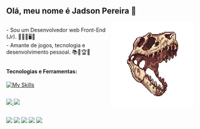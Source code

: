 ## Olá, meu nome é <strong>Jadson Pereira</strong> 🔋
<div><img align="right" src=https://github.com/JadsonPS/JadsonPS/blob/main/skull%20rex.png?raw=true"></div>

##
<div>
    <p> - Sou um Desenvolvedor web Front-End (Jr). 👨🏻‍💻🖥️📱 <br>
        - Amante de jogos, tecnologia e desenvolvimento pessoal. 📚🥇🏆🚀    </p>
    
</div>





##
<!---------------------------------------------------------------------
    https://skillicons.dev/
---------------------------------------------------------------------->
#### Tecnologias e Ferramentas:

[![My Skills](https://skillicons.dev/icons?i=html,css,js,vscode,figma,python,github,git,arduino)](https://skillicons.dev)


##
 <!---------------------------------------------------------------
  Link dos stats https://github.com/anuraghazra/github-readme-stats
  ---------------------------------------------------------------->  
<!--<div style="display: inline_block">
  ![Anurag's GitHub stats](https://github-readme-stats.vercel.app/api?username=JadsonPS&show_icons=true)
  [![Top Langs](https://github-readme-stats.vercel.app/api/top-langs/?username=JadsonPS)](https://github.com/anuraghazra/github-readme-stats)
</div> -->

<div align="left">
  <a href="https://github.com/JadsonPS">
  <img height="180em" src="https://github-readme-stats.vercel.app/api?username=JadsonPS&show_icons=true&include_all_commits=true&count_private=true&theme=clear"/>
  <img height="180em" src="https://github-readme-stats.vercel.app/api/top-langs/?username=JadsonPS&layout=compact&langs_count=7&theme=clear"/>
</div>



##
<div>
    <!--------------------------------------------------------------------------------
    links das logos das redes sociais: https://dev.to/envoy_/150-badges-for-github-pnk
    --------------------------------------------------------------------------------->
    <a href="https://www.instagram.com/linhafrontend" target="_blank"><img src="https://img.shields.io/badge/-Instagram-%23E4405F?style=for-the-badge&logo=instagram&logoColor=white" target="_blank"></a>
    <a href="https://www.linkedin.com/in/jadson-pereira-da-silva/" target="_blank"><img src="https://img.shields.io/badge/-LinkedIn-%230077B5?style=for-the-badge&logo=linkedin&logoColor=white" target="_blank"></a> 
    <a href="https://github.com/JadsonPS"><img src="https://img.shields.io/badge/GitHub-100000?style=for-the-badge&logo=github&logoColor=white" target="_blank"></a>
    <a href="https://api.whatsapp.com/send?phone=5581987285466&text=Ol%C3%A1,%20esse%20%C3%A9%20o%20n%C3%BAmero%20de%20Jadson"><img src="https://img.shields.io/badge/WhatsApp-25D366?style=for-the-badge&logo=whatsapp&logoColor=white" target="_blank"></a>
    <a href = "mailto:jadsonps12345@gmail.com"><img src="https://img.shields.io/badge/-Gmail-%23333?style=for-the-badge&logo=gmail&logoColor=white" target="_blank"></a>
</div>


